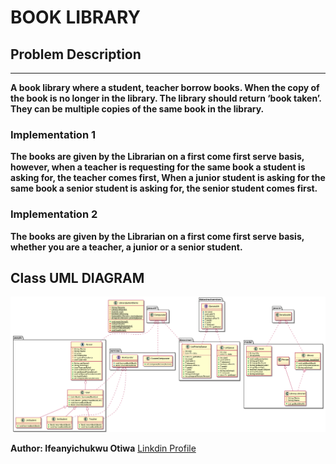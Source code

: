 # BOOK LIBRARY

## Problem Description

---

**A book library where a student, teacher borrow books. When the copy of the book is no longer in the library. The library should return ‘book taken’. They can be multiple copies of the same book in the library.**

### Implementation 1

**The books are given by the Librarian on a first come first serve basis, however, when a teacher is requesting for the same book a student is asking for, the teacher comes first, When a junior student is asking for the same book a senior student is asking for, the senior student comes first.**

### Implementation 2

**The books are given by the Librarian on a first come first serve basis, whether you are a teacher, a junior or a senior student.**

## Class UML DIAGRAM

![Project Class UML DIAGRAM](ClassDiagram.png)

**Author: Ifeanyichukwu Otiwa**
[Linkdin Profile](https://www.linkedin.com/in/ifeanyichukwu-otiwa-winson/)